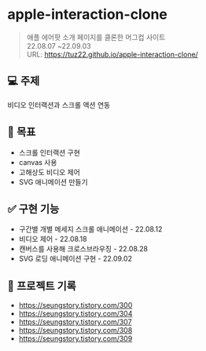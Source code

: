 # apple-interaction-clone

> 애플 에어팟 소개 페이지를 클론한 머그컵 사이트<br>
> 22.08.07 ~22.09.03<br>
> URL: https://tuz22.github.io/apple-interaction-clone/

## 💻 주제

비디오 인터랙션과 스크롤 액션 연동

## 🎯 목표

- 스크롤 인터랙션 구현
- canvas 사용
- 고해상도 비디오 제어
- SVG 애니메이션 만들기

## ✅ 구현 기능

- 구간별 개별 메세지 스크롤 애니메이션 - 22.08.12
- 비디오 제어 - 22.08.18
- 캔버스를 사용해 크로스브라우징 - 22.08.28
- SVG 로딩 애니메이션 구현 - 22.09.02

## 📝 프로젝트 기록
- https://seungstory.tistory.com/300
- https://seungstory.tistory.com/304
- https://seungstory.tistory.com/307
- https://seungstory.tistory.com/308
- https://seungstory.tistory.com/309
